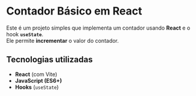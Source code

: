 # Contador Básico em React

Este é um projeto simples que implementa um contador usando **React** e o hook **`useState`**.  
Ele permite **incrementar** o valor do contador.

## Tecnologias utilizadas
- **React** (com Vite)
- **JavaScript (ES6+)**
- **Hooks** (`useState`)


